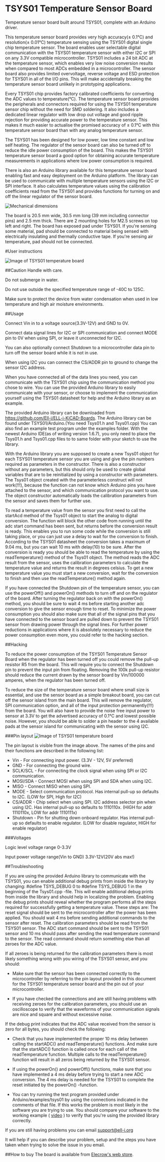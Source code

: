 # TSYS01 Temperature Sensor Board
Temperature sensor board built around TSYS01, complete with an Arduino driver.

This temperature sensor board provides very high accuracy(± 0.1°C) and resolution(± 0.01°C) temperature sensing using the TSYS01 digital single chip temperature sensor.
The board enables user selectable digital communication with the TSYS01 temperature sensor with either I2C or SPI on any 3.3V compatible microcontroller.
TSYS01 includes a 24 bit ADC at the temperature sensor, which enables very low noise conversion results when compared to most ADCs embedded in a microcontroller. 
The sensor board also provides limited overvoltage, reverse voltage and ESD protection for TSYS01 in all of the I/O pins.
This will make accidentally breaking the temperature sensor board unlikely in prototyping applications.

Every TSYS01 chip provides factory calibrated coefficients for converting the ADC values to temperature(°C).
The temperature sensor board provides the peripherals and connectors required for using the TSYS01 temperature sensor chip without the need for SMD soldering.
It also includes a dedicated linear regulator with low drop out voltage and good ripple rejection for providing accurate power to the temperature sensor.
This makes it much easier to actualise the promised accuracy of ± 0.1°C with this temperature sensor board than with any analog temperature sensor.

The TSYS01 has been designed for low power, low time constant and low self heating.
The regulator of the sensor board can also be turned off to reduce the idle power consumption of the board.
This makes the TSYS01 temperature sensor board a good option for obtaining accurate temperature measurements in applications where low power consumption is required. 

There is also an Arduino library available for this temperature sensor board enabling fast and easy deployment on the Arduino platform.
The library can be used to communicate with multiple temperature sensors using the I2C or SPI interface.
It also calculates temperature values using the calibration coefficients read from the TSYS01 and provides functions for turning on and off the linear regulator of the sensor board.

![Mechanical dimensions](./images/mechanical.jpg)

The board is 20.5 mm wide, 30.5 mm long (39 mm including connector pins) and 2.5 mm thick. There are 2 mounting holes for M2.5 screws on top left and right. The board has exposed pad under TSYS01. If you're sensing some material, pad should be connected to material being sensed with electrically insulating and thermally conductive tape. If you're sensing air temperature, pad should not be connected. 

#User instructions

![Image of TSYS01 temperature board](./images/tsys01_top.jpg)

##Caution
Handle with care.

Do not submerge in water.

Do not use outside the specified temperature range of -40C to 125C.

Make sure to protect the device from water condensation when used in low temperature and high air moisture environments.

##Usage

Connect Vin in to a voltage source(3.3V-12V) and GND to 0V.

Connect data signal lines for I2C or SPI communication and connect MODE pin to 0V when using SPI, or leave it unconnected for I2C.

You can also optionally connect Shutdown to a microcontroller data pin to turn off the sensor board while it is not in use.

When using I2C you can connect the CS/ADDR pin to ground to change the sensor I2C address.

When you have connected all of the data lines you need, you can communicate with the TSYS01 chip using the communication method you chose to wire. You can use the provided Arduino library to easily communicate with your sensor, or choose to implement the communication yourself using the TSYS01 datasheet for help and the Arduino library as an example.

The provided Arduino library can be downloaded from https://github.com/Ell-i/ELL-i-KiCAD-Boards.
The Arduino library can be found under TSYS01/Arduino.(You need Tsys01.h and Tsys01.cpp)
You can also find an example test program under the examples folder.
With the newest Arduino IDE(as of writing version 1.6.7), you only need to place the Tsys01.h and Tsys01.cpp files to to same folder with your sketch to use the library.

With the Arduino library you are supposed to create a new Tsys01 object for each TSYS01 temperature sensor you are using and give the pin numbers required as parameters in the constructor.
There is also a constructor without any parameters, but this should only be used to create global variables that are to be reinitialized by using a constructor with parameters.
The Tsys01 object created with the parameterless construct will not work(!!!), because the function can not know which Arduino pins you have attached to the sensor, and which communication protocol you want to use.
The object constructor automatically loads the calibration parameters from the sensor and saves them for further use.

To read a temperature value from the sensor you first need to call the startAcd method of the Tsys01 object to start the analog to digital conversion.
The function will block the other code from running until the adc start command has been sent, but returns before the conversion result is ready.
This enables you to run some code while the conversion is still taking place, or you can just use a delay to wait for the conversion to finish.
According to the TSYS01 datasheet the conversion takes a maximum of 9.04 ms, but you can wait 10 ms with delay(10) to be sure.
After the conversion is ready you should be able to read the temperature by using the readTemperature() method of the Tsys01 object.
The method reads the ADC result from the sensor, uses the calibration parameters to calculate the temperature value and returns the result in degrees celsius.
To get a new temperature value you must start a new conversion, wait for the conversion to finish and then use the readTemperature() method again.

If you have connected the Shutdown pin of the temperature sensor, you can use the powerOff() and powerOn() methods to turn off and on the regulator of the board.
After turning the regulator back on with the powerOn() method, you should be sure to wait 4 ms before starting another adc conversion to give the sensor enough time to reset.
To minimize the power consumption you should also make sure that all of the signal pins that you have connected to the sensor board are pulled down to prevent the TSYS01 sensor from drawing power through the signal lines.
For further power reductions in applications where it is absolutely necessary to reduce the power consumption even more, you could refer to the hacking section.


##Hacking

To reduce the power consumption of the TSYS01 Temperature Sensor Board when the regulator has been turned off you could remove the pull-up resistor R5 from the board. This will require you to connect the Shutdown pin to prevent the input pin from floating. Removing the 100k pull-up resistor should reduce the current drawn by the sensor board by Vin/100000 amperes, when the regulator has been turned off.

To reduce the size of the temperature sensor board where small size is essential, and use the sensor board as a simple breakout board, you can cut off the sensor island from the main board. This will remove the regulator, SPI communication option, and all of the input protection permanently(!!!) from the board. You will also have to provide the noise free input power to sensor at 3.3V to get the advertised accuracy of 0.1°C and lowest possible noise. However, you should be able to solder a pin header to the 4 available pads at the sensor island for communicating with the sensor using I2C.

###Pin layout
![Image of TSYS01 temperature board](./images/tsys01_bottom.jpg)

The pin layout is visible from the image above.
The names of the pins and their functions are described in the following list:

 - Vin - For connecting input power. (3.3V - 12V, 5V preferred)
 - GND - For connecting the ground wire.
 - SCLK/SCL - For connecting the clock signal when using SPI or I2C communication.
 - MOSI/SDA - Connect MOSI when using SPI and SDA when using I2C.
 - MISO - Connect MISO when using SPI.
 - MODE - Select communication protocol. Has internal pull-up so defaults to I2C. (LOW for SPI, High for I2C)
 - CS/ADDR - Chip select when using SPI. I2C address selector pin when using I2C. Has internal pull-up so defaults to 1110110x. (HIGH for addr 1110110x, LOW for addr 1110111x)
 - Shutdown - Pin for shutting down onboard regulator. Has internal pull-up so defaults to enable regulator. (LOW for disable regulator, HIGH for enable regulator)


###Voltages

Logic level voltage range 0-3.3V

Input power voltage range(Vin to GND) 3.3V-12V(20V abs max!)

##Troubleshooting

If you are using the provided Arduino library to communicate with the TSYS01, you can enable additional debug prints from inside the library by changing: #define TSYS_DEBUG 0 to #define TSYS_DEBUG 1 in the beginning of the Tsys01.cpp -file.
This will enable additional debug prints from inside the library and should help in localizing the problem.
Enabling the debug prints should reveal whether the program performs all the steps required for successfully getting a temperature value.
These steps are: The reset signal should be sent to the microcontroller after the power has been applied.
You should wait 4 ms before sending additional commands to the sensor after reset.
The calibration parameters should be read from the TSYS01 sensor.
The ADC start command should be sent to the TSYS01 sensor and 10 ms should pass after sending the read temperature command to the sensor.
The read command should return something else than all zeroes for the ADC value.

If all zeroes is being returned for the calibration parameters there is most likely something wrong with you wiring of the TSYS01 sensor, and you should: 

 - Make sure that the sensor has been connected correctly to the microcontroller by referring to the pin layout provided in this document for the TSYS01 temperature sensor board and the pin out of your microcontroller.

 - If you have checked the connections and are still having problems with receiving zeroes for the calibration parameters, you should use an oscilloscope to verify that the waveforms of your communication signals are nice and square and without excessive noise.


If the debug print indicates that the ADC value received from the sensor is zero for all bytes, you should check the following:

 - Check that you have implemented the proper 10 ms delay between calling the startADC() and readTemperature() functions. And make sure that the startADC() function is called once for each call of the readTemperature function. Multiple calls to the readTemperature() function will result in all zeros being returned by the TSYS01 sensor.

 - If using the powerOn() and powerOff() functions, make sure that you have implemented a 4 ms delay before trying to start a new ADC conversion. The 4 ms delay is needed for the TSYS01 to complete the reset initiated by the powerOn() -function.

 - You can try running the test program provided under Arduino/examples/tsys01 by using the connections indicated in the comments of that file. If this works the problem is most likely in the software you are trying to use. You should compare your software to the working example ( [video](https://www.youtube.com/watch?v=D7fiz2vnEho) ) to verify that you're using the provided library correctly.

If you are still having problems you can email support@ell-i.org 

It will help if you can describe your problem, setup and the steps you have taken when trying to solve the issue in you email.

##How to buy
The board is available from [Elecrow's web store](http://www.elecrow.com/tsys01-temperature-sensor-board.html).

